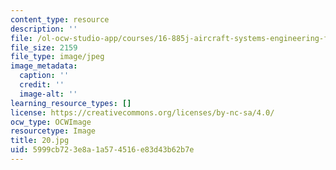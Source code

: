 ```yaml
---
content_type: resource
description: ''
file: /ol-ocw-studio-app/courses/16-885j-aircraft-systems-engineering-fall-2005/5999cb723e8a1a574516e83d43b62b7e_20.jpg
file_size: 2159
file_type: image/jpeg
image_metadata:
  caption: ''
  credit: ''
  image-alt: ''
learning_resource_types: []
license: https://creativecommons.org/licenses/by-nc-sa/4.0/
ocw_type: OCWImage
resourcetype: Image
title: 20.jpg
uid: 5999cb72-3e8a-1a57-4516-e83d43b62b7e
---
```

